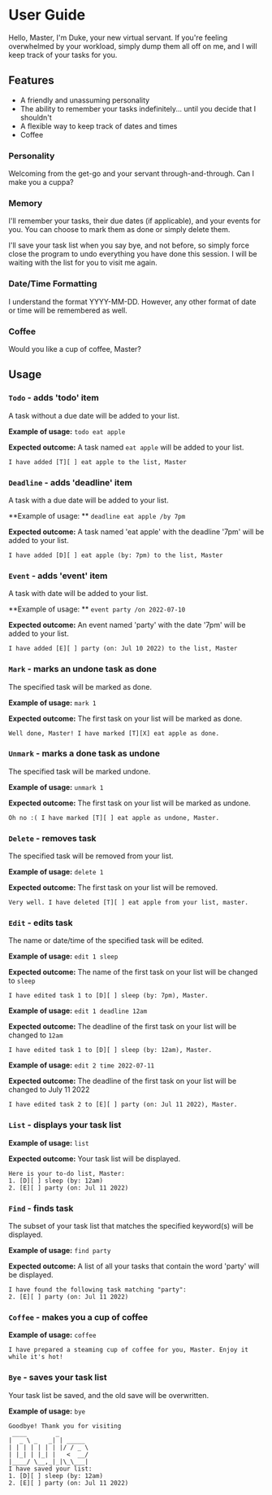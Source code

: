 # User Guide
Hello, Master, I'm Duke, your new virtual servant. If you're feeling overwhelmed by your workload, simply dump them all off on me, and I will keep track of your tasks for you.

## Features 
- A friendly and unassuming personality
- The ability to remember your tasks indefinitely... until you decide that I shouldn't
- A flexible way to keep track of dates and times
- Coffee

### Personality
Welcoming from the get-go and your servant through-and-through. Can I make you a cuppa?

### Memory
I'll remember your tasks, their due dates (if applicable), and your events for you. You can choose to mark them as done or simply delete them.

I'll save your task list when you say bye, and not before, so simply force close the program to undo everything you have done this session. I will be waiting with the list for you to visit me again.

### Date/Time Formatting
I understand the format YYYY-MM-DD. However, any other format of date or time will be remembered as well.

### Coffee
Would you like a cup of coffee, Master?

## Usage

### `Todo` - adds 'todo' item
A task without a due date will be added to your list.

**Example of usage:** 
`todo eat apple`

**Expected outcome:**
A task named `eat apple` will be added to your list.

```
I have added [T][ ] eat apple to the list, Master
```

### `Deadline` - adds 'deadline' item
A task with a due date will be added to your list.

**Example of usage: **
`deadline eat apple /by 7pm`

**Expected outcome:**
A task named 'eat apple' with the deadline '7pm' will be added to your list.

```
I have added [D][ ] eat apple (by: 7pm) to the list, Master
```

### `Event` - adds 'event' item
A task with date will be added to your list.

**Example of usage: **
`event party /on 2022-07-10`

**Expected outcome:**
An event named 'party' with the date '7pm' will be added to your list.

```
I have added [E][ ] party (on: Jul 10 2022) to the list, Master
```

### `Mark` - marks an undone task as done
The specified task will be marked as done.

**Example of usage:**
`mark 1`

**Expected outcome:**
The first task on your list will be marked as done.

```
Well done, Master! I have marked [T][X] eat apple as done.
```

### `Unmark` - marks a done task as undone
The specified task will be marked undone.

**Example of usage:**
`unmark 1`

**Expected outcome:**
The first task on your list will be marked as undone.

```
Oh no :( I have marked [T][ ] eat apple as undone, Master.
```

### `Delete` - removes task
The specified task will be removed from your list.

**Example of usage:**
`delete 1`

**Expected outcome:**
The first task on your list will be removed.

```
Very well. I have deleted [T][ ] eat apple from your list, master.
```

### `Edit` - edits task
The name or date/time of the specified task will be edited.

**Example of usage:**
`edit 1 sleep`

**Expected outcome:**
The name of the first task on your list will be changed to `sleep`

```
I have edited task 1 to [D][ ] sleep (by: 7pm), Master.
```

**Example of usage:**
`edit 1 deadline 12am`

**Expected outcome:**
The deadline of the first task on your list will be changed to `12am`

```
I have edited task 1 to [D][ ] sleep (by: 12am), Master.
```

**Example of usage:**
`edit 2 time 2022-07-11`

**Expected outcome:**
The deadline of the first task on your list will be changed to July 11 2022

```
I have edited task 2 to [E][ ] party (on: Jul 11 2022), Master.
```

### `List` - displays your task list

**Example of usage:**
`list`

**Expected outcome:**
Your task list will be displayed.

```
Here is your to-do list, Master:
1. [D][ ] sleep (by: 12am)
2. [E][ ] party (on: Jul 11 2022)
```

### `Find` - finds task
The subset of your task list that matches the specified keyword(s) will be displayed.

**Example of usage:**
`find party`

**Expected outcome:**
A list of all your tasks that contain the word 'party' will be displayed.

```
I have found the following task matching "party":
2. [E][ ] party (on: Jul 11 2022)
```

### `Coffee` - makes you a cup of coffee

**Example of usage:**
`coffee`

```
I have prepared a steaming cup of coffee for you, Master. Enjoy it while it's hot!
```

### `Bye` - saves your task list
Your task list be saved, and the old save will be overwritten.

**Example of usage:**
`bye`

```
Goodbye! Thank you for visiting
 ____        _        
|  _ \ _   _| | _____ 
| | | | | | | |/ / _ \
| |_| | |_| |   <  __/
|____/ \__,_|_|\_\___|
I have saved your list:
1. [D][ ] sleep (by: 12am)
2. [E][ ] party (on: Jul 11 2022)
```
